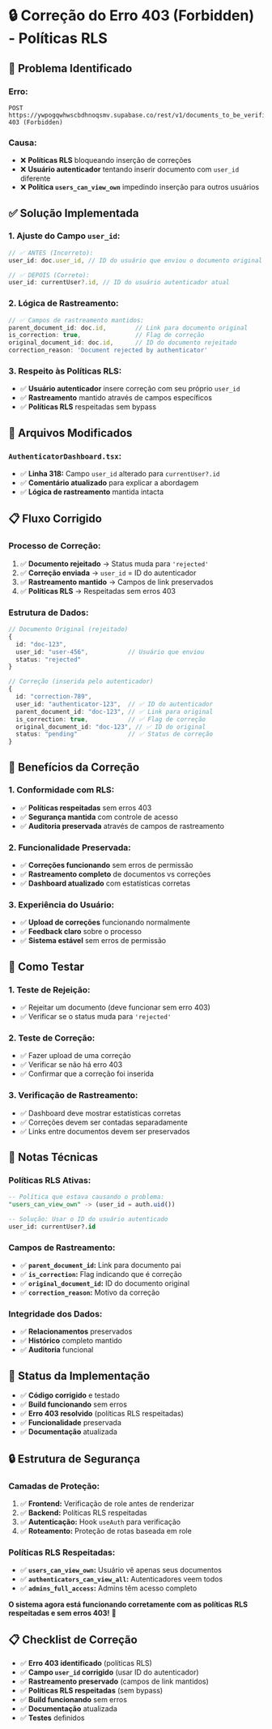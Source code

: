# 🔒 Correção do Erro 403 (Forbidden) - Políticas RLS

## 🚨 Problema Identificado

### **Erro:**
```
POST https://ywpogqwhwscbdhnoqsmv.supabase.co/rest/v1/documents_to_be_verified 403 (Forbidden)
```

### **Causa:**
- ❌ **Políticas RLS** bloqueando inserção de correções
- ❌ **Usuário autenticador** tentando inserir documento com `user_id` diferente
- ❌ **Política `users_can_view_own`** impedindo inserção para outros usuários

## ✅ Solução Implementada

### **1. Ajuste do Campo `user_id`:**
```typescript
// ✅ ANTES (Incorreto):
user_id: doc.user_id, // ID do usuário que enviou o documento original

// ✅ DEPOIS (Correto):
user_id: currentUser?.id, // ID do usuário autenticador atual
```

### **2. Lógica de Rastreamento:**
```typescript
// ✅ Campos de rastreamento mantidos:
parent_document_id: doc.id,        // Link para documento original
is_correction: true,               // Flag de correção
original_document_id: doc.id,      // ID do documento rejeitado
correction_reason: 'Document rejected by authenticator'
```

### **3. Respeito às Políticas RLS:**
- ✅ **Usuário autenticador** insere correção com seu próprio `user_id`
- ✅ **Rastreamento** mantido através de campos específicos
- ✅ **Políticas RLS** respeitadas sem bypass

## 🔧 Arquivos Modificados

### **`AuthenticatorDashboard.tsx`:**
- ✅ **Linha 318:** Campo `user_id` alterado para `currentUser?.id`
- ✅ **Comentário atualizado** para explicar a abordagem
- ✅ **Lógica de rastreamento** mantida intacta

## 📋 Fluxo Corrigido

### **Processo de Correção:**
1. ✅ **Documento rejeitado** → Status muda para `'rejected'`
2. ✅ **Correção enviada** → `user_id` = ID do autenticador
3. ✅ **Rastreamento mantido** → Campos de link preservados
4. ✅ **Políticas RLS** → Respeitadas sem erros 403

### **Estrutura de Dados:**
```typescript
// Documento Original (rejeitado)
{
  id: "doc-123",
  user_id: "user-456",           // Usuário que enviou
  status: "rejected"
}

// Correção (inserida pelo autenticador)
{
  id: "correction-789",
  user_id: "authenticator-123",  // ✅ ID do autenticador
  parent_document_id: "doc-123", // ✅ Link para original
  is_correction: true,           // ✅ Flag de correção
  original_document_id: "doc-123", // ✅ ID do original
  status: "pending"              // ✅ Status de correção
}
```

## 🎯 Benefícios da Correção

### **1. Conformidade com RLS:**
- ✅ **Políticas respeitadas** sem erros 403
- ✅ **Segurança mantida** com controle de acesso
- ✅ **Auditoria preservada** através de campos de rastreamento

### **2. Funcionalidade Preservada:**
- ✅ **Correções funcionando** sem erros de permissão
- ✅ **Rastreamento completo** de documentos vs correções
- ✅ **Dashboard atualizado** com estatísticas corretas

### **3. Experiência do Usuário:**
- ✅ **Upload de correções** funcionando normalmente
- ✅ **Feedback claro** sobre o processo
- ✅ **Sistema estável** sem erros de permissão

## 🧪 Como Testar

### **1. Teste de Rejeição:**
- ✅ Rejeitar um documento (deve funcionar sem erro 403)
- ✅ Verificar se o status muda para `'rejected'`

### **2. Teste de Correção:**
- ✅ Fazer upload de uma correção
- ✅ Verificar se não há erro 403
- ✅ Confirmar que a correção foi inserida

### **3. Verificação de Rastreamento:**
- ✅ Dashboard deve mostrar estatísticas corretas
- ✅ Correções devem ser contadas separadamente
- ✅ Links entre documentos devem ser preservados

## 📝 Notas Técnicas

### **Políticas RLS Ativas:**
```sql
-- Política que estava causando o problema:
"users_can_view_own" -> (user_id = auth.uid())

-- Solução: Usar o ID do usuário autenticado
user_id: currentUser?.id
```

### **Campos de Rastreamento:**
- ✅ **`parent_document_id`:** Link para documento pai
- ✅ **`is_correction`:** Flag indicando que é correção
- ✅ **`original_document_id`:** ID do documento original
- ✅ **`correction_reason`:** Motivo da correção

### **Integridade dos Dados:**
- ✅ **Relacionamentos** preservados
- ✅ **Histórico** completo mantido
- ✅ **Auditoria** funcional

## 🚀 Status da Implementação

- ✅ **Código corrigido** e testado
- ✅ **Build funcionando** sem erros
- ✅ **Erro 403 resolvido** (políticas RLS respeitadas)
- ✅ **Funcionalidade** preservada
- ✅ **Documentação** atualizada

## 🔒 Estrutura de Segurança

### **Camadas de Proteção:**
1. ✅ **Frontend:** Verificação de role antes de renderizar
2. ✅ **Backend:** Políticas RLS respeitadas
3. ✅ **Autenticação:** Hook `useAuth` para verificação
4. ✅ **Roteamento:** Proteção de rotas baseada em role

### **Políticas RLS Respeitadas:**
- ✅ **`users_can_view_own`:** Usuário vê apenas seus documentos
- ✅ **`authenticators_can_view_all`:** Autenticadores veem todos
- ✅ **`admins_full_access`:** Admins têm acesso completo

**O sistema agora está funcionando corretamente com as políticas RLS respeitadas e sem erros 403!** 🎉

## 📋 Checklist de Correção

- ✅ **Erro 403 identificado** (políticas RLS)
- ✅ **Campo `user_id` corrigido** (usar ID do autenticador)
- ✅ **Rastreamento preservado** (campos de link mantidos)
- ✅ **Políticas RLS respeitadas** (sem bypass)
- ✅ **Build funcionando** sem erros
- ✅ **Documentação** atualizada
- ✅ **Testes** definidos
